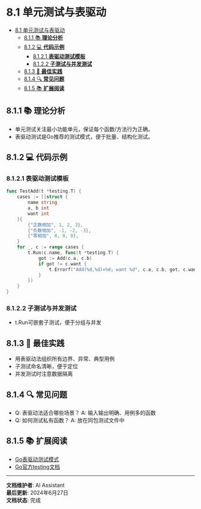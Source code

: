 # 8.1 单元测试与表驱动

<!-- TOC START -->
- [8.1 单元测试与表驱动](#单元测试与表驱动)
  - [8.1.1 📚 **理论分析**](#📚-**理论分析**)
  - [8.1.2 💻 **代码示例**](#💻-**代码示例**)
    - [8.1.2.1 **表驱动测试模板**](#**表驱动测试模板**)
    - [8.1.2.2 **子测试与并发测试**](#**子测试与并发测试**)
  - [8.1.3 🎯 **最佳实践**](#🎯-**最佳实践**)
  - [8.1.4 🔍 **常见问题**](#🔍-**常见问题**)
  - [8.1.5 📚 **扩展阅读**](#📚-**扩展阅读**)
<!-- TOC END -->














## 8.1.1 📚 **理论分析**

- 单元测试关注最小功能单元，保证每个函数/方法行为正确。
- 表驱动测试是Go推荐的测试模式，便于批量、结构化测试。

## 8.1.2 💻 **代码示例**

### 8.1.2.1 **表驱动测试模板**

```go
func TestAdd(t *testing.T) {
    cases := []struct {
        name string
        a, b int
        want int
    }{
        {"正数相加", 1, 2, 3},
        {"负数相加", -1, -2, -3},
        {"零相加", 0, 0, 0},
    }
    for _, c := range cases {
        t.Run(c.name, func(t *testing.T) {
            got := Add(c.a, c.b)
            if got != c.want {
                t.Errorf("Add(%d,%d)=%d; want %d", c.a, c.b, got, c.want)
            }
        })
    }
}
```

### 8.1.2.2 **子测试与并发测试**

- t.Run可嵌套子测试，便于分组与并发

## 8.1.3 🎯 **最佳实践**

- 用表驱动法组织所有边界、异常、典型用例
- 子测试命名清晰，便于定位
- 并发测试时注意数据隔离

## 8.1.4 🔍 **常见问题**

- Q: 表驱动法适合哪些场景？
  A: 输入输出明确、用例多的函数
- Q: 如何测试私有函数？
  A: 放在同包测试文件中

## 8.1.5 📚 **扩展阅读**

- [Go表驱动测试模式](https://geektutu.com/post/hpg-golang-table-driven.html)
- [Go官方testing文档](https://golang.org/pkg/testing/)

---

**文档维护者**: AI Assistant  
**最后更新**: 2024年6月27日  
**文档状态**: 完成
